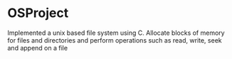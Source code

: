 # OSProject
Implemented a unix based file system using C. Allocate blocks of memory for files and directories and perform operations such as read, write, seek and append on a file
